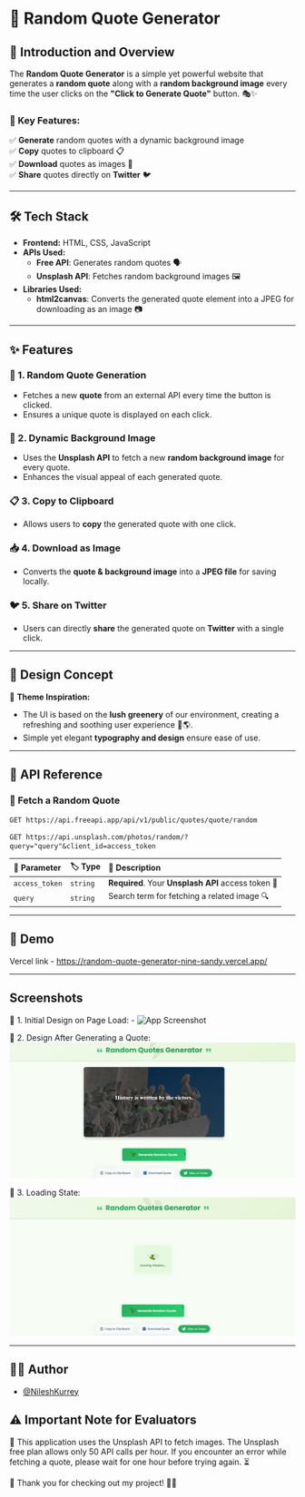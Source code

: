 # 🌟 Random Quote Generator  

## 📝 Introduction and Overview  

The **Random Quote Generator** is a simple yet powerful website that generates a **random quote** along with a **random background image** every time the user clicks on the **"Click to Generate Quote"** button. 🎭✨  

### 🎯 Key Features:  
✅ **Generate** random quotes with a dynamic background image  
✅ **Copy** quotes to clipboard 📋  
✅ **Download** quotes as images 📸  
✅ **Share** quotes directly on **Twitter** 🐦  

---

## 🛠️ Tech Stack  

- **Frontend:** HTML, CSS, JavaScript  
- **APIs Used:**  
  - **Free API**: Generates random quotes 🗣️  
  - **Unsplash API**: Fetches random background images 🖼️  
- **Libraries Used:**  
  - **html2canvas**: Converts the generated quote element into a JPEG for downloading as an image 📷  

---

## ✨ Features  

### 📜 1. Random Quote Generation  
- Fetches a new **quote** from an external API every time the button is clicked.  
- Ensures a unique quote is displayed on each click.  

### 🎨 2. Dynamic Background Image  
- Uses the **Unsplash API** to fetch a new **random background image** for every quote.  
- Enhances the visual appeal of each generated quote.  

### 📋 3. Copy to Clipboard  
- Allows users to **copy** the generated quote with one click.  

### 📥 4. Download as Image  
- Converts the **quote & background image** into a **JPEG file** for saving locally.  

### 🐦 5. Share on Twitter  
- Users can directly **share** the generated quote on **Twitter** with a single click.  

---

## 🎨 Design Concept  

🌿 **Theme Inspiration:**  
- The UI is based on the **lush greenery** of our environment, creating a refreshing and soothing user experience 🍃🌎.  
- Simple yet elegant **typography and design** ensure ease of use.  

---

## 🔗 API Reference  

### 📜 Fetch a Random Quote  

```http
GET https://api.freeapi.app/api/v1/public/quotes/quote/random
```
```http
GET https://api.unsplash.com/photos/random/?query="query"&client_id=access_token
```
| 🔑 Parameter | 🏷️ Type    | 📖 Description                    |
| :-------- | :------- | :-------------------------------- |
| `access_token`      | `string` | **Required**. Your **Unsplash API** access token 🔑 |
|`query`|  `string` | Search term for fetching a related image 🔍

---

## 🎥 Demo

Vercel link - https://random-quote-generator-nine-sandy.vercel.app/

---


## Screenshots
📌 1. Initial Design on Page Load: -
![App Screenshot]('./assets/intial.PNG')

📌 2. Design After Generating a Quote:
![App Screenshot](./assets/quotegenerated.PNG)

📌 3. Loading State:
![App Screenshot](./assets/download.PNG)

--- 

## 👨‍💻 Author

- [@NileshKurrey](https://github.com/NileshKurrey)


## ⚠️ Important Note for Evaluators

🚀 This application uses the Unsplash API to fetch images. The Unsplash free plan allows only 50 API calls per hour. If you encounter an error while fetching a quote, please wait for one hour before trying again. ⏳

📢 Thank you for checking out my project! 💙✨